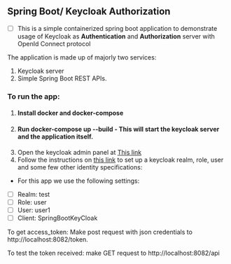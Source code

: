 ## Spring Boot/ Keycloak Authorization
- [ ] This is a simple containerized spring boot application to demonstrate  usage of Keycloak as **Authentication** and **Authorization** server with OpenId Connect protocol

The application is made up of majorly two services:
1. Keycloak server
2. Simple Spring Boot REST APIs.

### To run the app:
1. #### Install docker and docker-compose
2. #### Run docker-compose up --build - This will start the keycloak server and the application itself.
3. Open the keycloak admin panel at [This link](https://localhost:8443/)
4. Follow the instructions on [this link](https://www.baeldung.com/spring-boot-keycloak) to set up a keycloak realm, role, user and some few other identity specifications:
- For this app we use the following settings:
- [ ] Realm: test
- [ ] Role: user
- [ ] User: user1
- [ ] Client: SpringBootKeyCloak

To get access_token: Make post request with json credentials to http://localhost:8082/token.

To test the token received: make GET request to http://localhost:8082/api